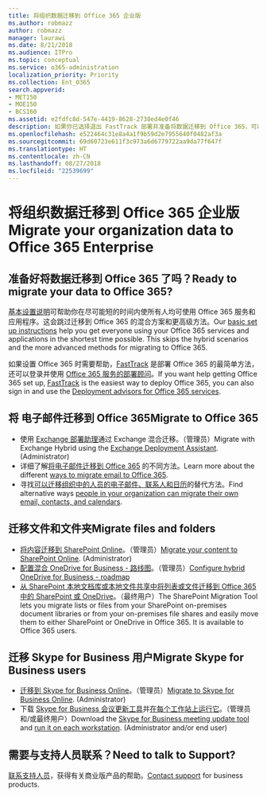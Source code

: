 ```yaml
---
title: 将组织数据迁移到 Office 365 企业版
ms.author: robmazz
author: robmazz
manager: laurawi
ms.date: 8/21/2018
ms.audience: ITPro
ms.topic: conceptual
ms.service: o365-administration
localization_priority: Priority
ms.collection: Ent_O365
search.appverid:
- MET150
- MOE150
- BCS160
ms.assetid: e2fdfc8d-547e-4419-8628-2738ed4e0f46
description: 如果你已选择退出 FastTrack 部署并准备将数据迁移到 Office 365，可以从此处开始。
ms.openlocfilehash: e522464c31e8a4a1f9b59d2e7955640f0482af3a
ms.sourcegitcommit: 69d60723e611f3c973a6d6779722aa9da77f647f
ms.translationtype: HT
ms.contentlocale: zh-CN
ms.lasthandoff: 08/27/2018
ms.locfileid: "22539699"
---
```

# <a name="migrate-your-organization-data-to-office-365-enterprise"></a><span data-ttu-id="f5c96-103">将组织数据迁移到 Office 365 企业版</span><span class="sxs-lookup"><span data-stu-id="f5c96-103">Migrate your organization data to Office 365 Enterprise</span></span>

## <a name="ready-to-migrate-your-data-to-office-365"></a><span data-ttu-id="f5c96-104">准备好将数据迁移到 Office 365 了吗？</span><span class="sxs-lookup"><span data-stu-id="f5c96-104">Ready to migrate your data to Office 365?</span></span>

<span data-ttu-id="f5c96-p101">[基本设置说明](https://support.office.com/article/Set-up-Office-365-for-business-6a3a29a0-e616-4713-99d1-15eda62d04fa)可帮助你在尽可能短的时间内使所有人均可使用 Office 365 服务和应用程序。这会跳过迁移到 Office 365 的混合方案和更高级方法。</span><span class="sxs-lookup"><span data-stu-id="f5c96-p101">Our [basic set up instructions](https://support.office.com/article/Set-up-Office-365-for-business-6a3a29a0-e616-4713-99d1-15eda62d04fa) help you get everyone using your Office 365 services and applications in the shortest time possible. This skips the hybrid scenarios and the more advanced methods for migrating to Office 365.</span></span> 
  
<span data-ttu-id="f5c96-107">如果设置 Office 365 时需要帮助，[FastTrack](https://fasttrack.microsoft.com/office) 是部署 Office 365 的最简单方法，还可以登录并使用 [Office 365 服务的部署顾问](deployment-advisors-for-office-365.md)。</span><span class="sxs-lookup"><span data-stu-id="f5c96-107">If you want help getting Office 365 set up, [FastTrack](https://fasttrack.microsoft.com/office) is the easiest way to deploy Office 365, you can also sign in and use the [Deployment advisors for Office 365 services](deployment-advisors-for-office-365.md).</span></span>

## <a name="migrate-email-to-office-365"></a><span data-ttu-id="f5c96-108">将 电子邮件迁移到 Office 365</span><span class="sxs-lookup"><span data-stu-id="f5c96-108">Migrate to Office 365</span></span>
- <span data-ttu-id="f5c96-p102">使用 [Exchange 部署助理](https://technet.microsoft.com/exdeploy2013)通过 Exchange 混合迁移。（管理员）</span><span class="sxs-lookup"><span data-stu-id="f5c96-p102">Migrate with Exchange Hybrid using the [Exchange Deployment Assistant](https://technet.microsoft.com/exdeploy2013). (Administrator)</span></span>
- <span data-ttu-id="f5c96-111">详细了解[将电子邮件迁移到 Office 365](https://support.office.com/article/Ways-to-migrate-multiple-email-accounts-to-Office-365-0a4913fe-60fb-498f-9155-a86516418842) 的不同方法。</span><span class="sxs-lookup"><span data-stu-id="f5c96-111">Learn more about the different [ways to migrate email to Office 365](https://support.office.com/article/Ways-to-migrate-multiple-email-accounts-to-Office-365-0a4913fe-60fb-498f-9155-a86516418842).</span></span>
- <span data-ttu-id="f5c96-112">寻找[可以迁移组织中的人员的电子邮件、联系人和日历](https://support.office.com/article/Migrate-email-and-contacts-to-Office-365-for-business-a3e3bddb-582e-4133-8670-e61b9f58627e)的替代方法。</span><span class="sxs-lookup"><span data-stu-id="f5c96-112">Find alternative ways [people in your organization can migrate their own email, contacts, and calendars](https://support.office.com/article/Migrate-email-and-contacts-to-Office-365-for-business-a3e3bddb-582e-4133-8670-e61b9f58627e).</span></span>

## <a name="migrate-files-and-folders"></a><span data-ttu-id="f5c96-113">迁移文件和文件夹</span><span class="sxs-lookup"><span data-stu-id="f5c96-113">Migrate files and folders</span></span>
- <span data-ttu-id="f5c96-p103">[将内容迁移到 SharePoint Online](https://support.office.com/article/d8c6ce52-f8a2-4661-97f7-45e49351bdb9)。（管理员）</span><span class="sxs-lookup"><span data-stu-id="f5c96-p103">[Migrate your content to SharePoint Online](https://support.office.com/article/d8c6ce52-f8a2-4661-97f7-45e49351bdb9). (Administrator)</span></span>
- <span data-ttu-id="f5c96-p104">[配置混合 OneDrive for Business - 路线图](https://docs.microsoft.com/SharePoint/hybrid/configure-hybrid-onedrive-for-businessroadmap)。（管理员）</span><span class="sxs-lookup"><span data-stu-id="f5c96-p104">[Configure hybrid OneDrive for Business - roadmap](https://docs.microsoft.com/SharePoint/hybrid/configure-hybrid-onedrive-for-businessroadmap)</span></span>
- <span data-ttu-id="f5c96-p105">[从 SharePoint 本地文档库或本地文件共享中将列表或文件迁移到 Office 365 中的 SharePoint 或 OneDrive](https://docs.microsoft.com/sharepointmigration/introducing-the-sharepoint-migration-tool)。（最终用户）</span><span class="sxs-lookup"><span data-stu-id="f5c96-p105">The SharePoint Migration Tool lets you migrate lists or files from your SharePoint on-premises document libraries or from your on-premises file shares and easily move them to either SharePoint or OneDrive in Office 365. It is available to Office 365 users.</span></span>

## <a name="migrate-skype-for-business-users"></a><span data-ttu-id="f5c96-120">迁移 Skype for Business 用户</span><span class="sxs-lookup"><span data-stu-id="f5c96-120">Migrate Skype for Business users</span></span>
- <span data-ttu-id="f5c96-p106">[迁移到 Skype for Business Online](https://technet.microsoft.com/library/jj204969.aspx)。（管理员）</span><span class="sxs-lookup"><span data-stu-id="f5c96-p106">[Migrate to Skype for Business Online](https://technet.microsoft.com/library/jj204969.aspx). (Administrator)</span></span>
- <span data-ttu-id="f5c96-p107">下载 [Skype for Business 会议更新工具](https://www.microsoft.com/en-us/download/details.aspx?id=51659)并[在每个工作站上运行它](https://support.office.com/article/Meeting-Update-Tool-for-Skype-for-Business-and-Lync-2b525fe6-ed0f-4331-b533-c31546fcf4d4)。（管理员和/或最终用户）</span><span class="sxs-lookup"><span data-stu-id="f5c96-p107">Download the [Skype for Business meeting update tool](https://www.microsoft.com/en-us/download/details.aspx?id=51659) and [run it on each workstation](https://support.office.com/article/Meeting-Update-Tool-for-Skype-for-Business-and-Lync-2b525fe6-ed0f-4331-b533-c31546fcf4d4). (Administrator and/or end user)</span></span>
  
## <a name="need-to-talk-to-support"></a><span data-ttu-id="f5c96-125">需要与支持人员联系？</span><span class="sxs-lookup"><span data-stu-id="f5c96-125">Need to talk to Support?</span></span>
<span data-ttu-id="f5c96-126">[联系支持人员](https://support.office.com/article/32a17ca7-6fa0-4870-8a8d-e25ba4ccfd4b)，获得有关商业版产品的帮助。</span><span class="sxs-lookup"><span data-stu-id="f5c96-126">[Contact support](https://support.office.com/article/32a17ca7-6fa0-4870-8a8d-e25ba4ccfd4b) for business products.</span></span>